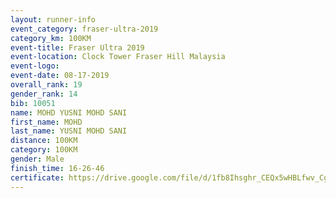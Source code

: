```yaml
---
layout: runner-info 
event_category: fraser-ultra-2019 
category_km: 100KM 
event-title: Fraser Ultra 2019 
event-location: Clock Tower Fraser Hill Malaysia 
event-logo: 
event-date: 08-17-2019 
overall_rank: 19
gender_rank: 14
bib: 10051
name: MOHD YUSNI MOHD SANI
first_name: MOHD
last_name: YUSNI MOHD SANI
distance: 100KM
category: 100KM
gender: Male
finish_time: 16-26-46
certificate: https://drive.google.com/file/d/1fb8Ihsghr_CEQx5wHBLfwv_Cgu6OAbVD/view?usp=sharing
---
```

